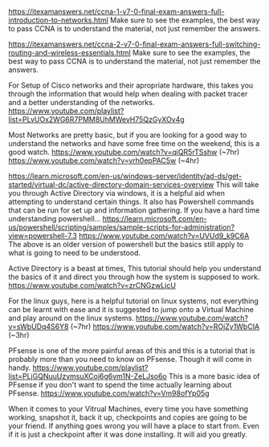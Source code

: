 https://itexamanswers.net/ccna-1-v7-0-final-exam-answers-full-introduction-to-networks.html
Make sure to see the examples, the best way to pass CCNA is to understand the material, not just remember the answers.

https://itexamanswers.net/ccna-2-v7-0-final-exam-answers-full-switching-routing-and-wireless-essentials.html
Make sure to see the examples, the best way to pass CCNA is to understand the material, not just remember the answers.

For Setup of Cisco networks and their apropriate hardware, this takes you through the information that would help when dealing with packet tracer and a better understanding of the networks.
https://www.youtube.com/playlist?list=PLvUOx2WG6R7PMM8UhMWevH75QzGyXOv4g

Most Networks are pretty basic, but if you are looking for a good way to understand the networks and have some free time on the weekend, this is a good watch.
https://www.youtube.com/watch?v=qiQR5rTSshw (~7hr)
https://www.youtube.com/watch?v=vrh0epPAC5w (~4hr)

https://learn.microsoft.com/en-us/windows-server/identity/ad-ds/get-started/virtual-dc/active-directory-domain-services-overview
This will take you through Active Directory via windows, it is a helpful aid when attempting to understand certain things. It also has Powershell
commands that can be run for set up and information gathering. If you have a hard time understanding powershell...
https://learn.microsoft.com/en-us/powershell/scripting/samples/sample-scripts-for-administration?view=powershell-7.3
https://www.youtube.com/watch?v=UVUd9_k9C6A
The above is an older version of powershell but the basics still apply to what is going to need to be understood.

Active Directory is a beast at times, This tutorial should help you understand the basics of it and direct you through how the system is supposed to work.
https://www.youtube.com/watch?v=zrCNGzwLjcU

For the linux guys, here is a helpful tutorial on linux systems, not everything can be learnt with ease and it is suggested to jump onto a Virtual Machine and play around on the linux systems.
https://www.youtube.com/watch?v=sWbUDq4S6Y8 (~7hr)
https://www.youtube.com/watch?v=ROjZy1WbCIA (~3hr)

PFsense is one of the more painful areas of this and this is a tutorial that is probably more than you need to know on PFsense. Though it will come in handy.
https://www.youtube.com/playlist?list=PLjGQNuuUzvmsuXCoj6g6vm1N-ZeLJso6o
This is a more basic idea of PFsense if you don't want to spend the time actually learning about PFsense. https://www.youtube.com/watch?v=Vm98ofYp05g

When it comes to your Vitrual Machines, every time you have something working, snapshot it, back it up, checkpoints and copies are going to be your friend. If anything goes wrong you will have a place to start from. Even if it is just a checkpoint after it was done installing. It will aid you greatly.
